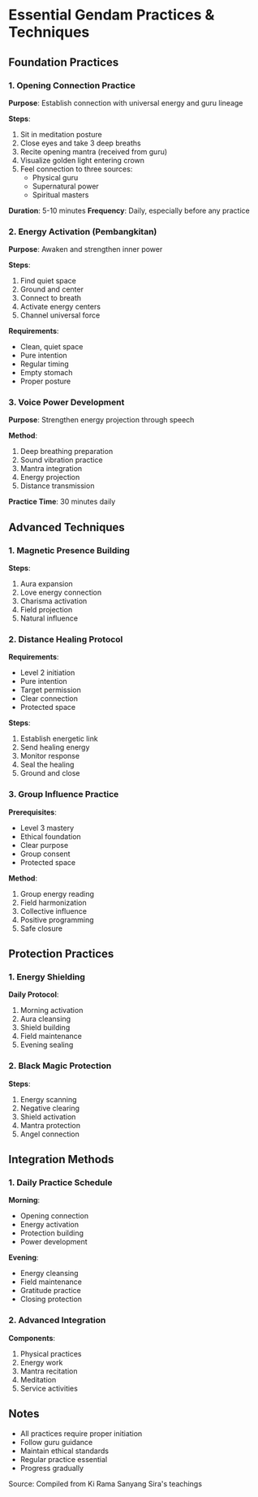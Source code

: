# Essential Gendam Practices & Techniques

## Foundation Practices

### 1. Opening Connection Practice
**Purpose**: Establish connection with universal energy and guru lineage

**Steps**:
1. Sit in meditation posture
2. Close eyes and take 3 deep breaths
3. Recite opening mantra (received from guru)
4. Visualize golden light entering crown
5. Feel connection to three sources:
   - Physical guru
   - Supernatural power
   - Spiritual masters

**Duration**: 5-10 minutes
**Frequency**: Daily, especially before any practice

### 2. Energy Activation (Pembangkitan)
**Purpose**: Awaken and strengthen inner power

**Steps**:
1. Find quiet space
2. Ground and center
3. Connect to breath
4. Activate energy centers
5. Channel universal force

**Requirements**:
- Clean, quiet space
- Pure intention
- Regular timing
- Empty stomach
- Proper posture

### 3. Voice Power Development
**Purpose**: Strengthen energy projection through speech

**Method**:
1. Deep breathing preparation
2. Sound vibration practice
3. Mantra integration
4. Energy projection
5. Distance transmission

**Practice Time**: 30 minutes daily

## Advanced Techniques

### 1. Magnetic Presence Building
**Steps**:
1. Aura expansion
2. Love energy connection
3. Charisma activation
4. Field projection
5. Natural influence

### 2. Distance Healing Protocol
**Requirements**:
- Level 2 initiation
- Pure intention
- Target permission
- Clear connection
- Protected space

**Steps**:
1. Establish energetic link
2. Send healing energy
3. Monitor response
4. Seal the healing
5. Ground and close

### 3. Group Influence Practice
**Prerequisites**:
- Level 3 mastery
- Ethical foundation
- Clear purpose
- Group consent
- Protected space

**Method**:
1. Group energy reading
2. Field harmonization
3. Collective influence
4. Positive programming
5. Safe closure

## Protection Practices

### 1. Energy Shielding
**Daily Protocol**:
1. Morning activation
2. Aura cleansing
3. Shield building
4. Field maintenance
5. Evening sealing

### 2. Black Magic Protection
**Steps**:
1. Energy scanning
2. Negative clearing
3. Shield activation
4. Mantra protection
5. Angel connection

## Integration Methods

### 1. Daily Practice Schedule
**Morning**:
- Opening connection
- Energy activation
- Protection building
- Power development

**Evening**:
- Energy cleansing
- Field maintenance
- Gratitude practice
- Closing protection

### 2. Advanced Integration
**Components**:
1. Physical practices
2. Energy work
3. Mantra recitation
4. Meditation
5. Service activities

## Notes
- All practices require proper initiation
- Follow guru guidance
- Maintain ethical standards
- Regular practice essential
- Progress gradually

Source: Compiled from Ki Rama Sanyang Sira's teachings
